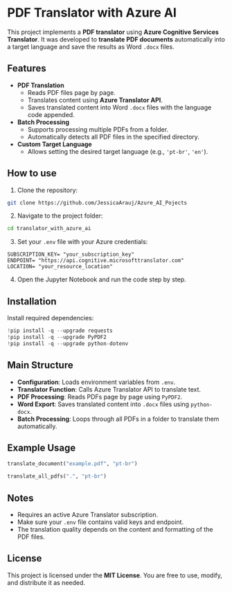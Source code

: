 # PDF Translator with Azure AI

This project implements a **PDF translator** using **Azure Cognitive Services Translator**. It was developed to **translate PDF documents** automatically into a target language and save the results as Word `.docx` files.

## Features
- **PDF Translation**
  - Reads PDF files page by page.
  - Translates content using **Azure Translator API**.
  - Saves translated content into Word `.docx` files with the language code appended.
- **Batch Processing**
  - Supports processing multiple PDFs from a folder.
  - Automatically detects all PDF files in the specified directory.
- **Custom Target Language**
  - Allows setting the desired target language (e.g., `'pt-br'`, `'en'`).

## How to use

1. Clone the repository:

```bash
git clone https://github.com/JessicaArauj/Azure_AI_Pojects
```

2. Navigate to the project folder:

```bash
cd translator_with_azure_ai
```

3. Set your `.env` file with your Azure credentials:

```env
SUBSCRIPTION_KEY= "your_subscription_key"
ENDPOINT= "https://api.cognitive.microsofttranslator.com"
LOCATION= "your_resource_location"
```

4. Open the Jupyter Notebook and run the code step by step.

## Installation

Install required dependencies:

```python
!pip install -q --upgrade requests
!pip install -q --upgrade PyPDF2
!pip install -q --upgrade python-dotenv
```

## Main Structure

- **Configuration**: Loads environment variables from `.env`.
- **Translator Function**: Calls Azure Translator API to translate text.
- **PDF Processing**: Reads PDFs page by page using `PyPDF2`.
- **Word Export**: Saves translated content into `.docx` files using `python-docx`.
- **Batch Processing**: Loops through all PDFs in a folder to translate them automatically.

## Example Usage

```python
translate_document("example.pdf", "pt-br")

translate_all_pdfs(".", "pt-br")
```

## Notes

- Requires an active Azure Translator subscription.
- Make sure your `.env` file contains valid keys and endpoint.
- The translation quality depends on the content and formatting of the PDF files.

## License

This project is licensed under the **MIT License**. You are free to use, modify, and distribute it as needed.